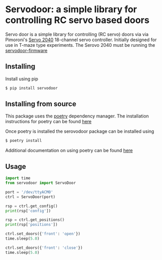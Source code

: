 # Servodoor: a simple library for controlling RC servo based doors 

Servo door is a simple library for controlling (RC servo) doors  via via
Pimoroni's [Servo 2040](https://shop.pimoroni.com/products/servo-2040)
18-channel servo controller. Initially designed for use in T-maze type
experiments. The Serovo 2040 must be running the
[servodoor-firmware](https://github.com/willdickson/servodoor-firmware)

## Installing
Install using pip 

```bash
$ pip install servodoor 
```

## Installing from source

This package uses the [poetry](https://python-poetry.org/) dependency manager.
The installation instructions for poetry can be found
[here](https://python-poetry.org/docs/#installation)

Once poetry is installed the serovodoor package can be installed using

```bash
$ poetry install
```
Additional documentation on using poetry can be found
[here](https://python-poetry.org/docs/)


## Usage
```python
import time
from servodoor import ServoDoor

port = '/dev/ttyACM0'
ctrl = ServoDoor(port)

rsp = ctrl.get_config()
print(rsp['config'])

rsp = ctrl.get_positions()
print(rsp['positions'])

ctrl.set_doors({'front': 'open'})
time.sleep(5.0)

ctrl.set_doors({'front': 'close'})
time.sleep(5.0)
```

